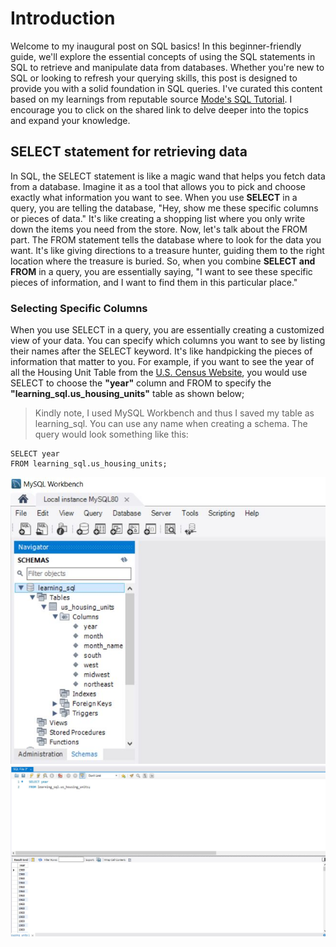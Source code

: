# Introduction
Welcome to my inaugural post on SQL basics! In this beginner-friendly guide, we'll explore the essential concepts of using the SQL statements in SQL to retrieve and manipulate data from databases. Whether you're new to SQL or looking to refresh your querying skills, this post is designed to provide you with a solid foundation in SQL queries. 
I've curated this content based on my learnings from reputable source [Mode's SQL Tutorial](https://mode.com/sql-tutorial). I encourage you to click on the shared link to delve deeper into the topics and expand your knowledge.
## SELECT statement for retrieving data
In SQL, the SELECT statement is like a magic wand that helps you fetch data from a database. Imagine it as a tool that allows you to pick and choose exactly what information you want to see. When you use **SELECT** in a query, you are telling the database, "Hey, show me these specific columns or pieces of data." It's like creating a shopping list where you only write down the items you need from the store. Now, let's talk about the FROM part. The FROM statement tells the database where to look for the data you want. It's like giving directions to a treasure hunter, guiding them to the right location where the treasure is buried. So, when you combine **SELECT and FROM** in a query, you are essentially saying, "I want to see these specific pieces of information, and I want to find them in this particular place."
### Selecting Specific Columns
When you use SELECT in a query, you are essentially creating a customized view of your data. You can specify which columns you want to see by listing their names after the SELECT keyword. It's like handpicking the pieces of information that matter to you. For example, if you want to see the year of all the Housing Unit Table from the [U.S. Census Website](https://www.census.gov/econ/currentdata/), you would use SELECT to choose the **"year"** column and FROM to specify the **"learning_sql.us_housing_units"** table as shown below;
> Kindly note, I used MySQL Workbench and thus I saved my table as learning_sql. You can use any name when creating a schema.
The query would look something like this:
```
SELECT year
FROM learning_sql.us_housing_units;
```
![Schema](https://github.com/elizabethwanjiku703/Mastering-the-Basics-A-Guide-to-Understanding-SQL/blob/main/Schema.JPG)
![Select_1](https://github.com/elizabethwanjiku703/Mastering-the-Basics-A-Guide-to-Understanding-SQL/blob/main/Select_1.JPG)

